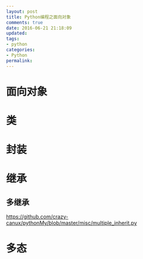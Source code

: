 ```yaml
---
layout: post
title: Python编程之面向对象
comments: true
date: 2016-06-21 21:18:09
updated:
tags:
- python
categories:
- Python
permalink:
---
```


# 面向对象

# 类

# 封装

# 继承

## 多继承

<https://github.com/crazy-canux/pythonMy/blob/master/misc/multiple_inherit.py>

# 多态
